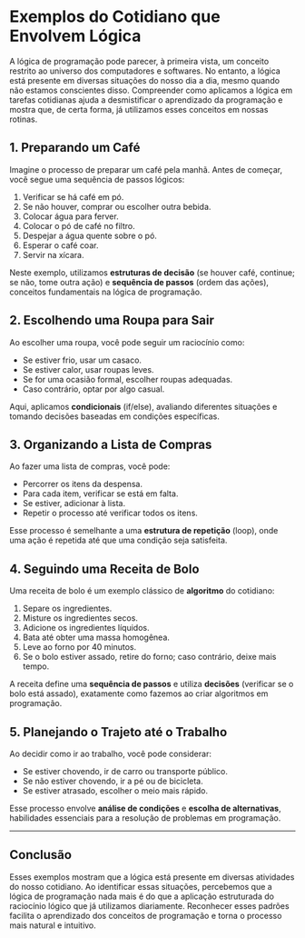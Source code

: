 
# Exemplos do Cotidiano que Envolvem Lógica

A lógica de programação pode parecer, à primeira vista, um conceito restrito ao universo dos computadores e softwares. No entanto, a lógica está presente em diversas situações do nosso dia a dia, mesmo quando não estamos conscientes disso. Compreender como aplicamos a lógica em tarefas cotidianas ajuda a desmistificar o aprendizado da programação e mostra que, de certa forma, já utilizamos esses conceitos em nossas rotinas.

## 1. Preparando um Café

Imagine o processo de preparar um café pela manhã. Antes de começar, você segue uma sequência de passos lógicos:

1. Verificar se há café em pó.
2. Se não houver, comprar ou escolher outra bebida.
3. Colocar água para ferver.
4. Colocar o pó de café no filtro.
5. Despejar a água quente sobre o pó.
6. Esperar o café coar.
7. Servir na xícara.

Neste exemplo, utilizamos **estruturas de decisão** (se houver café, continue; se não, tome outra ação) e **sequência de passos** (ordem das ações), conceitos fundamentais na lógica de programação.

## 2. Escolhendo uma Roupa para Sair

Ao escolher uma roupa, você pode seguir um raciocínio como:

- Se estiver frio, usar um casaco.
- Se estiver calor, usar roupas leves.
- Se for uma ocasião formal, escolher roupas adequadas.
- Caso contrário, optar por algo casual.

Aqui, aplicamos **condicionais** (if/else), avaliando diferentes situações e tomando decisões baseadas em condições específicas.

## 3. Organizando a Lista de Compras

Ao fazer uma lista de compras, você pode:

- Percorrer os itens da despensa.
- Para cada item, verificar se está em falta.
- Se estiver, adicionar à lista.
- Repetir o processo até verificar todos os itens.

Esse processo é semelhante a uma **estrutura de repetição** (loop), onde uma ação é repetida até que uma condição seja satisfeita.

## 4. Seguindo uma Receita de Bolo

Uma receita de bolo é um exemplo clássico de **algoritmo** do cotidiano:

1. Separe os ingredientes.
2. Misture os ingredientes secos.
3. Adicione os ingredientes líquidos.
4. Bata até obter uma massa homogênea.
5. Leve ao forno por 40 minutos.
6. Se o bolo estiver assado, retire do forno; caso contrário, deixe mais tempo.

A receita define uma **sequência de passos** e utiliza **decisões** (verificar se o bolo está assado), exatamente como fazemos ao criar algoritmos em programação.

## 5. Planejando o Trajeto até o Trabalho

Ao decidir como ir ao trabalho, você pode considerar:

- Se estiver chovendo, ir de carro ou transporte público.
- Se não estiver chovendo, ir a pé ou de bicicleta.
- Se estiver atrasado, escolher o meio mais rápido.

Esse processo envolve **análise de condições** e **escolha de alternativas**, habilidades essenciais para a resolução de problemas em programação.

---

## Conclusão

Esses exemplos mostram que a lógica está presente em diversas atividades do nosso cotidiano. Ao identificar essas situações, percebemos que a lógica de programação nada mais é do que a aplicação estruturada do raciocínio lógico que já utilizamos diariamente. Reconhecer esses padrões facilita o aprendizado dos conceitos de programação e torna o processo mais natural e intuitivo.
```
